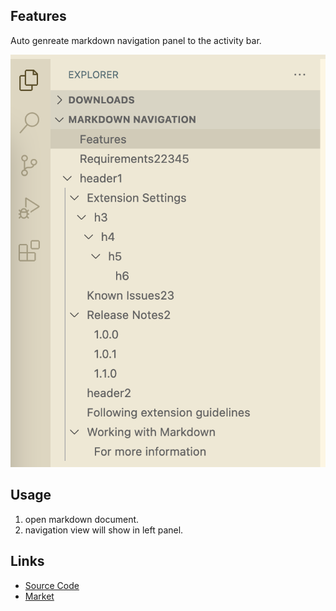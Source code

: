 ## Features

Auto genreate markdown navigation panel to the activity bar.

![](./resources/description.png)

## Usage
1. open markdown document.
2. navigation view will show in left panel.

## Links
- [Source Code](https://github.com/kongkongye/MarkdownNavigation)
- [Market](https://marketplace.visualstudio.com/items?itemName=kongkongye.markdownnavigation)
